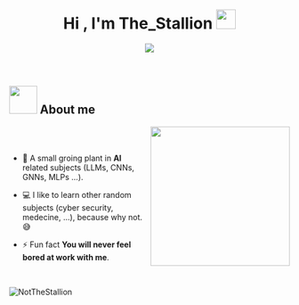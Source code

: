 <h1 align="center">Hi , I'm The_Stallion <img src="https://i.giphy.com/media/v1.Y2lkPTc5MGI3NjExcnR6MXNrdGpvaDFjOTcwaHdhaDB4eXF2NDFtbzN5ejBmYmlzbXY3dyZlcD12MV9pbnRlcm5hbF9naWZfYnlfaWQmY3Q9Zw/OpBA2nKQog7LENz8Of/giphy.gif" width="35"></h1>
<p align="center">
  <a href="https://github.com/DenverCoder1/readme-typing-svg"><img src="https://readme-typing-svg.herokuapp.com?font=Time+New+Roman&color=FFD700&size=25&center=true&vCenter=true&width=600&height=100&lines=Computer+Science+Engineer;AI+Enthusiast;Always+learning+new+things"></a>
</p>


<br>

## <picture><img src = "https://i.giphy.com/media/v1.Y2lkPTc5MGI3NjExaWdhcm9kNmdsdWV4dGd1dDFkdm0yNGt3dW9nYzRxbTd0bjZuMDVpOSZlcD12MV9pbnRlcm5hbF9naWZfYnlfaWQmY3Q9Zw/0hv8d4HrDVI6m7w7pF/giphy.gif" width = 50px></picture> About me

<picture> <img align="right" src="https://i.giphy.com/media/v1.Y2lkPTc5MGI3NjExeDIxdzhwd2gxaG4wczZ2cWt1a3E0dDZxbTFmYTYwN3p1dGRrdDZzeSZlcD12MV9pbnRlcm5hbF9naWZfYnlfaWQmY3Q9Zw/JrkbWXMRok2WaMI3aF/giphy.gif" width = 250px></picture>

<br>
<br>

- 🌱 A small groing plant in **AI** related subjects (LLMs, CNNs, GNNs, MLPs ...).
          
- 💻 I like to learn other random subjects (cyber security, medecine, ...), because why not. 😅

- ⚡ Fun fact **You will never feel bored at work with me**.

<br>

<p align="left"> <img src="https://komarev.com/ghpvc/?username=NotTheStallion&label=Profile%20views&color=0e75b6&style=flat" alt="NotTheStallion" /> </p>


